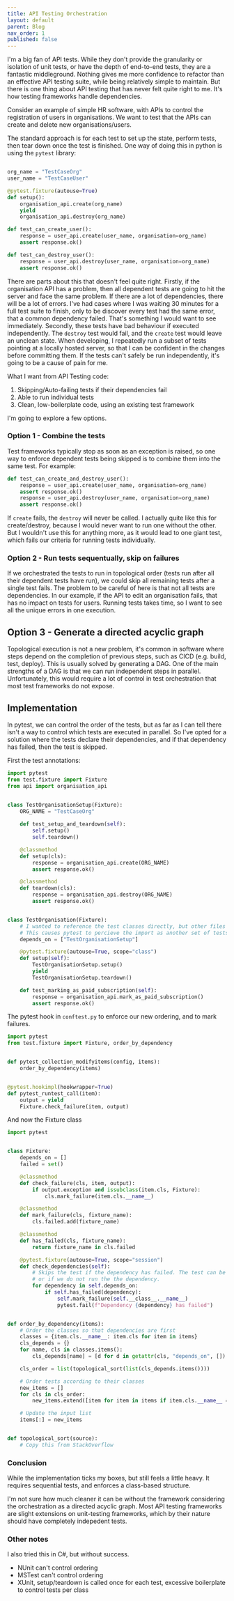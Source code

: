 ```yaml
---
title: API Testing Orchestration
layout: default
parent: Blog
nav_order: 1
published: false
---
```


I'm a big fan of API tests. While they don't provide the granularity or isolation of unit tests, or have the depth of end-to-end tests, they are a fantastic middleground. Nothing gives me more confidence to refactor than an effective API testing suite, while being relatively simple to maintain.
But there is one thing about API testing that has never felt quite right to me. It's how testing frameworks handle dependencies. 

Consider an example of simple HR software, with APIs to control the registration of users in organisations. 
We want to test that the APIs can create and delete new organisations/users.

The standard approach is for each test to set up the state, perform tests, then tear down once the test is finished. One way of doing this in python is using the `pytest` library:

```python

org_name = "TestCaseOrg"
user_name = "TestCaseUser"

@pytest.fixture(autouse=True)
def setup():
    organisation_api.create(org_name)
    yield
    organisation_api.destroy(org_name)

def test_can_create_user():
    response = user_api.create(user_name, organisation=org_name)
    assert response.ok()

def test_can_destroy_user():
    response = user_api.destroy(user_name, organisation=org_name)
    assert response.ok()
```

There are parts about this that doesn't feel quite right. Firstly, if the organisation API has a problem, then all dependent tests are going to hit the server and face the same problem. If there are a lot of dependencies, there will be a lot of errors. I've had cases where I was waiting 30 minutes for a full test suite to finish, only to be discover every test had the same error, that a common dependency failed. That's something I would want to see immediately.
Secondly, these tests have bad behaviour if executed independently. The `destroy` test would fail, and the `create` test would leave an unclean state. When developing, I repeatedly run a subset of tests pointing at a locally hosted server, so that I can be confident in the changes before committing them. If the tests can't safely be run independently, it's going to be a cause of pain for me.

What I want from API Testing code:
 1. Skipping/Auto-failing tests if their dependencies fail
 2. Able to run individual tests
 3. Clean, low-boilerplate code, using an existing test framework

I'm going to explore a few options.


### Option 1 - Combine the tests

Test frameworks typically stop as soon as an exception is raised, so one way to enforce dependent tests being skipped is to combine them into the same test. For example:
```python
def test_can_create_and_destroy_user():
    response = user_api.create(user_name, organisation=org_name)
    assert response.ok()
    response = user_api.destroy(user_name, organisation=org_name)
    assert response.ok()
```

If `create` fails, the `destroy` will never be called. I actually quite like this for create/destroy, because I would never want to run one without the other. But I wouldn't use this for anything more, as it would lead to one giant test, which fails our criteria for running tests individually.

### Option 2 - Run tests sequentually, skip on failures

If we orchestrated the tests to run in topological order (tests run after all their dependent tests have run), we could skip all remaining tests after a single test fails.
The problem to be careful of here is that not all tests are dependencies. In our example, if the API to edit an organisation fails, that has no impact on tests for users. Running tests takes time, so I want to see all the unique errors in one execution.

## Option 3 - Generate a directed acyclic graph

Topological execution is not a new problem, it's common in software where steps depend on the completion of previous steps, such as CICD (e.g. build, test, deploy). This is usually solved by generating a DAG. One of the main strengths of a DAG is that we can run independent steps in parallel. Unfortunately, this would require a lot of control in test orchestration that most test frameworks do not expose.

## Implementation

In pytest, we can control the order of the tests, but as far as I can tell there isn't a way to control which tests are executed in parallel. So I've opted for a solution where the tests declare their dependencies, and if that dependency has failed, then the test is skipped.

First the test annotations:

```python
import pytest
from test.fixture import Fixture
from api import organisation_api


class TestOrganisationSetup(Fixture):
    ORG_NAME = "TestCaseOrg"
    
    def test_setup_and_teardown(self):
        self.setup()
        self.teardown()

    @classmethod
    def setup(cls):
        response = organisation_api.create(ORG_NAME)
        assert response.ok()

    @classmethod
    def teardown(cls):
        response = organisation_api.destroy(ORG_NAME)
        assert response.ok()


class TestOrganisation(Fixture):
    # I wanted to reference the test classes directly, but other files would require an import statement. 
    # This causes pytest to percieve the import as another set of tests, leading to duplicate execution.
    depends_on = ["TestOrganisationSetup"]

    @pytest.fixture(autouse=True, scope="class")
    def setup(self):
        TestOrganisationSetup.setup()
        yield
        TestOrganisationSetup.teardown()

    def test_marking_as_paid_subscription(self):
        response = organisation_api.mark_as_paid_subscription()
        assert response.ok()
```

The pytest hook in `conftest.py` to enforce our new ordering, and to mark failures.

```python
import pytest
from test.fixture import Fixture, order_by_dependency


def pytest_collection_modifyitems(config, items):
    order_by_dependency(items)


@pytest.hookimpl(hookwrapper=True)
def pytest_runtest_call(item):
    output = yield
    Fixture.check_failure(item, output)
```

And now the Fixture class

```python
import pytest


class Fixture:
    depends_on = []
    failed = set()

    @classmethod
    def check_failure(cls, item, output):
        if output.exception and issubclass(item.cls, Fixture):
            cls.mark_failure(item.cls.__name__)

    @classmethod
    def mark_failure(cls, fixture_name):
        cls.failed.add(fixture_name)

    @classmethod
    def has_failed(cls, fixture_name):
        return fixture_name in cls.failed

    @pytest.fixture(autouse=True, scope="session")
    def check_dependencies(self):
        # Skips the test if the dependency has failed. The test can be run if the dependency passes, 
        # or if we do not run the the dependency.
        for dependency in self.depends_on:
            if self.has_failed(dependency):
                self.mark_failure(self.__class__.__name__)
                pytest.fail(f"Dependency {dependency} has failed")


def order_by_dependency(items):
    # Order the classes so that dependencies are first
    classes = {item.cls.__name__: item.cls for item in items}
    cls_depends = {}
    for name, cls in classes.items():
        cls_depends[name] = [d for d in getattr(cls, "depends_on", []) if d in classes]

    cls_order = list(topological_sort(list(cls_depends.items())))

    # Order tests according to their classes
    new_items = []
    for cls in cls_order:
        new_items.extend([item for item in items if item.cls.__name__ == cls])

    # Update the input list
    items[:] = new_items


def topological_sort(source):
    # Copy this from StackOverflow

```


### Conclusion

While the implementation ticks my boxes, but still feels a little heavy. It requires sequential tests, and enforces a class-based structure.

I'm not sure how much cleaner it can be without the framework considering the orchestration as a directed acyclic graph. Most API testing frameworks are slight extensions on unit-testing frameworks, which by their nature should have completely indepedent tests.


### Other notes

I also tried this in C#, but without success.
- NUnit can't control ordering
- MSTest can't control ordering
- XUnit, setup/teardown is called once for each test, excessive boilerplate to control tests per class


